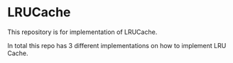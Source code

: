 # LRUCache
This repository is for implementation of LRUCache. 

In total this repo has 3 different implementations on how to implement LRU Cache. 

